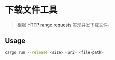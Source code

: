 # 下载文件工具

> 根据 [HTTP range requests](https://developer.mozilla.org/en-US/docs/Web/HTTP/Range_requests) 实现并发下载文件。

## Usage

```sh
cargo run --release <size> <uri> <file-path>
```
